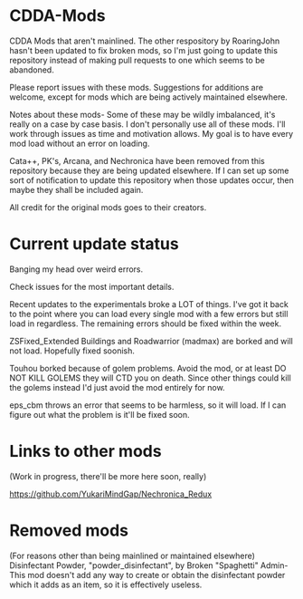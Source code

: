 # CDDA-Mods
CDDA Mods that aren't mainlined.
The other respository by RoaringJohn hasn't been updated to fix broken mods, so I'm just going to update this repository instead of making pull requests to one which seems to be abandoned.

Please report issues with these mods. Suggestions for additions are welcome, except for mods which are being actively maintained elsewhere.


Notes about these mods-
Some of these may be wildly imbalanced, it's really on a case by case basis. I don't personally use all of these mods. I'll work through issues as time and motivation allows. My goal is to have every mod load without an error on loading. 



Cata++, PK's, Arcana, and Nechronica have been removed from this repository because they are being updated elsewhere. If I can set up some sort of notification to update this repository when those updates occur, then maybe they shall be included again.

All credit for the original mods goes to their creators.

# Current update status
Banging my head over weird errors.

Check issues for the most important details.

Recent updates to the experimentals broke a LOT of things. I've got it back to the point where you can load every single mod with a few errors but still load in regardless. The remaining errors should be fixed within the week.

ZSFixed_Extended Buildings and Roadwarrior (madmax) are borked and will not load. Hopefully fixed soonish.

Touhou borked because of golem problems. Avoid the mod, or at least DO NOT KILL GOLEMS they will CTD you on death. Since other things could kill the golems instead I'd just avoid the mod entirely for now.

eps_cbm throws an error that seems to be harmless, so it will load. If I can figure out what the problem is it'll be fixed soon.

# Links to other mods
(Work in progress, there'll be more here soon, really)

https://github.com/YukariMindGap/Nechronica_Redux

# Removed mods
(For reasons other than being mainlined or maintained elsewhere)
Disinfectant Powder, "powder_disinfectant", by Broken "Spaghetti" Admin- This mod doesn't add any way to create or obtain the disinfectant powder which it adds as an item, so it is effectively useless.
